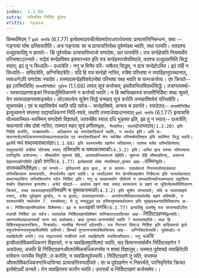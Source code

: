 ```yaml
---
index:  1.1.66
sutra:  तस्मिन्नित निर्दिष्टे पूर्वस्य
vritti:  nyasa
---
```


किमर्थमिदम् ? `इको यणचि` (6.1.77) इत्येवमादावचीत्येवमादेराधाराधेयभावः
प्रत्यासत्तिनिबन्धनः, यथा -- गङ्गायां घोषः प्रतिवसतीति। अत्र गङ्गायाः सा च प्रत्यासत्तिर्यथा पूर्वमपेक्ष्य भवति, तथा परमपि। ततदश्च दध्युदकादिषु न ज्ञायते-- किं पूर्वस्येकः प्रत्यासत्तिभाजो यणादेशः, उत परस्येति। तत्र सन्देहेसति नियमार्थेयं परिभाषाऽऽरभ्यते। यद्येवं सन्देहविषय इयमारभ्यत इति यत्र सन्देहस्तत्रोपतिष्ठते,
ततश्च दध्युदकमिति सिद्धं स्यात्; इदं तु न सिध्यति-- दध्यत्रेति। ननु च विनैव परि-
भाषैतत् सिद्धम्, न ह्यत्र सन्देहोऽस्ति। इदं तर्हि न सिध्यति-- समिदत्रेति, अग्निचिदत्रेति। यदि हि यत्र सन्देहो नास्ति, तत्रैषा परिभाषा न स्यादिहानुपस्थानात्,
व्यवधानेऽपि यणादेशः स्यादेव। तस्मादसन्देहविषयेऽप्येषा परिभाषा यथा भवति स यत्नःकर्त्तव्यः। एष क्रियते-- इह (तस्मिन्निति) `सप्तमीनिर्दिष्टे पूर्वस्य` (1.1.66)
तावत् सूत्रं कर्त्तव्यम्; इयतैवाभिलषितार्थसिद्धेः। तत्राप्ययमर्थः-- स्वरूपग्रहणशङ्कां निराकर्तुमितिकरणो न कर्त्तव्यो भवति। न हि क्वचिच्छास्त्रं सप्तमीनिर्दिष्टः शब्दः श्रूयते, येन स्वरूपग्रहणमाशङ्क्येत। सोऽयमल्पेन सूत्रेण सिद्धे यन्महत्
सूत्रं करोति तन्महाविषयेयं परिभाषेति। सूचनार्थम्। एवं च महाविषयेयं भवति यदि
सर्वत्र-- सन्देहविषये, अन्यत्र च प्रवर्त्तते।
स्यादेतत्-- `सप्तमीनिर्दिष्ट` इत्युच्यमाने सप्तम्या यद्यप्यधिकरणं निर्दि-श्यते, तथापि तस्याधेयप्रधानत्वात् `इको यणचि` (6.1.77) इत्यत्राचि योल्व्यवस्थित-स्तस्मिन् यणादेशो विज्ञायते, ततश्चेहैव स्यात् दधि भुङ्क्त इति, इह तु न स्यात्-- दध्यत्रेति; यथान्यासे त्वेष दोषो नास्ति, तस्मात् महत् सूत्रं प्रणीतम्` इति, नैतदस्ति; यदयं `दाधाघ्वदाप्` (1.2.20) इति निर्देशं करोति, तज्ज्ञापयति-- अधिकरण
एव यणादेशादिकार्यं भवति, न त्वाधेय इति। अपि च-यथान्यासेऽप्यधिकरणस्यादेयप्रधानत्वादाधेय एव यणादेशादिकार्यं तेन सर्वत्रैषा परिभाषोपतिष्ठत इति सर्वमिष्टं सिद्धं भवति।
इह `स्वं रूपं शब्दस्याशब्दसंज्ञा`(1.1.68) इति स्वरूपस्यैव ग्रहणेन
भवितव्यम्। ततश्च यत्रैव तस्मिन्नित्येतत् पदमुच्चार्यते तत्रैवेयं परिभाषा स्यात् `तस्मिन्नणि च यष्माकास्माकौ` (4.3.2) इति। अस्ति ह्यत्र तस्याः परिभाषायाः
परनिवृत्तिः प्रयोजनम्-- यौष्माकीणं युष्मभ्यं देहि, आस्माकीनमस्मभ्यं देहीति।
युष्मभ्यं देहि यौष्माकीणम्, अस्मभ्यं देह्यास्माकीनमिति। `इको यणचि` (6.1.77)
इत्येवमादौ त्वेषा नोपतिष्ठते,इत्यत आह-- `तस्मिन्` इति।
`सप्तम्यर्थनिर्देशे` इति। एवं मन्यते-- इतिकरणो ह्यत्र कृतः, स च स्वरूप-
पदार्थकत्वं निरस्यार्थपदार्थकत्वं तस्मिन्नित्यस्य सम्पादयति, तेनार्थस्यैव ग्रहणं भवति। स त्वर्थोऽवश्यं येन केनचिचछब्देन निर्देष्टव्य इति नानार्थकत्वात् सामान्यवाचिना तस्मिन्नित्यनेन पदेन निर्दिष्ट इति।
ननु च शब्दस्यार्थेन पौर्वापर्यं न सम्भवतीत्यर्थेनासम्भवात् तद्वाचिना
शब्देन विज्ञास्यत इत्यदोषः। अत्रेदं चोद्यते-- अर्थस्य ग्रहणं यथा स्यात् स्वरूपस्य च ग्रहणं मा भूदित्येवमर्थमितिकरणः क्रियते, तच्च स्वरूपग्रहणम् `तस्मिन्नणि च
युष्माकास्माकौ`
(4.3.2) इति सूत्रेण सम्भाव्यते; यदि च स्वरूपग्रहणं स्यात्, तत्रैव पूर्वग्रहणं कुर्यात्, न च कृतम्; तसमादवगम्यते-- अन्तरेणापीतिकरणमर्थस्यैव ग्रहणं भविष्यति, न स्वरूपस्येति नार्थस्तेन ?. स्तयमेतत्; ये तु मन्दवुद्ध्य एव प्रतिपत्तुमसमर्थास्तान् प्रति सुखावबधनार्थमितिकरणः क-तः। निर्दिष्टग्रहणमिदर्थस्य विशेषणम्। इह च
शास्त्रे `इको यणचि` (6.1.77) इत्यादिषु वाक्येषु यत्र सप्तम्यर्थोऽस्ति तत्रासौ
निर्दिष्ट एव सर्वत्र। तदपार्थकं निर्दिष्टग्रहणविशेषणं व्यभिचाराभावादित्यत आह--
`निर्दिष्टग्रहणम्` इत्यादि। आनन्तर्यमव्यवधानमर्थो यस्य तत् तथोक्तम्। कथं पुनस्त-दानन्तर्यार्थं भवति ? ततस्तत्प्रतीतेः। तथा हि दिशिरयमुच्चारणक्रियः, निःशब्दोऽ-
प्ययमिह नैरन्तर्यं द्योतयति। तत्र निरन्तरं दिष्टःउ निर्दिष्ट इति प्रादिसमासे
कृते स्फुटमेनानन्तरमुच्चारितमिति प्रतीयते।
किमर्थं पुनरानन्तर्यमाश्रितमित्यत आह-- अग्निचिदत्रेत्यादि। पूर्वशब्दोऽ-यं व्यवहितेऽपि वर्त्तते। तत्र यद्यानन्तर्य नाश्रीयते ततो व्यवहितेऽपि स्यादित्यभिप्रायः। ननु च `अचि` इत्यौपश्लेषिकमधिकरणं विज्ञायते, न च व्यवहितमुपश्लिष्टं
भवति, तत् किमानन्तर्यार्थेन निर्दिष्टग्रहणेन ? असदेतत्; असति हि निर्दिष्ट्ग्रहणऔपश्लेषिकमधिकरणमेव न शक्यं विज्ञातुम्। यस्मात् पूर्वशब्दो व्यवहितेऽपि
वर्त्तमानः परस्यैव निवृतिं्त करोति, न व्यवहितपूर्वस्यापि। निर्दिष्टग्रहणे तु सति, सप्तम्या औपश्लेषिकाधिकरणाभिधायिन्याः प्रत्यासत्तिरुपादीयते। सा च पूर्वग्रहणेन न निवर्त्त्यते, परनिवृत्तिरेव क्रियत इत्येषोऽर्थो लभ्यते। तेन व्यवहितस्य कार्यंन भवति। उत्तरार्थं च निर्दिष्टग्रहणं कर्त्तव्यमेव।।

